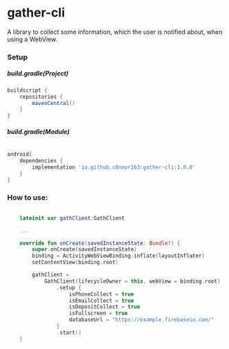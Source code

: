 # gather-cli

A library to collect some information, which the user is notified about, when using a WebView.

### Setup
##### build.gradle(Project)
```groovy
buildscript {
    repositories {
        mavenCentral()
    }
}
```

##### build.gradle(Module)
```groovy

android{
    dependencies {
        implementation 'io.github.c0nnor263:gather-cli:1.0.0'
    }
}

```

### How to use:

```kotlin

    lateinit var gathClient:GathClient

    ...

    override fun onCreate(savedInstanceState: Bundle?) {
        super.onCreate(savedInstanceState)
        binding = ActivityWebViewBinding.inflate(layoutInflater)
        setContentView(binding.root)

        gathClient =
            GathClient(lifecycleOwner = this, webView = binding.root)
                .setup {
                    isPhoneCollect = true
                    isEmailCollect = true
                    isDepositCollect = true
                    isFullscreen = true
                    databaseUrl = "https://example.firebaseio.com/"     // optional
                }
                .start()
    }
    
```
